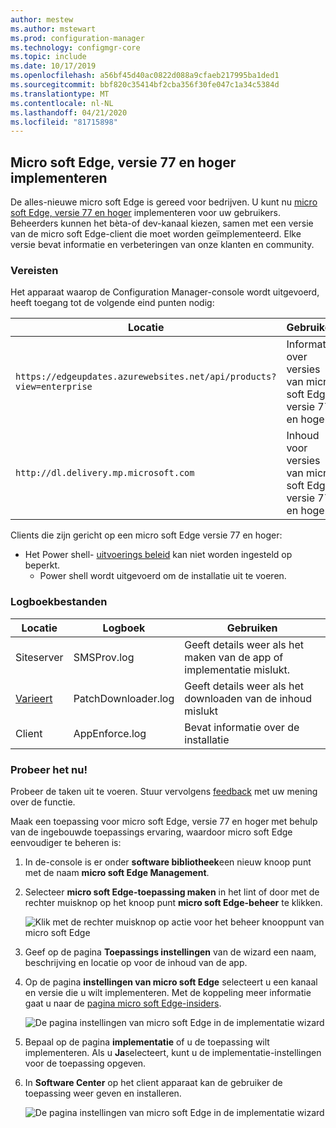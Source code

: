 ```yaml
---
author: mestew
ms.author: mstewart
ms.prod: configuration-manager
ms.technology: configmgr-core
ms.topic: include
ms.date: 10/17/2019
ms.openlocfilehash: a56bf45d40ac0822d088a9cfaeb217995ba1ded1
ms.sourcegitcommit: bbf820c35414bf2cba356f30fe047c1a34c5384d
ms.translationtype: MT
ms.contentlocale: nl-NL
ms.lasthandoff: 04/21/2020
ms.locfileid: "81715898"
---
```

## <a name="deploy-microsoft-edge-version-77-and-later"></a><a name="bkmk_Microsoft_Edge"></a>Micro soft Edge, versie 77 en hoger implementeren
<!--4561024-->
De alles-nieuwe micro soft Edge is gereed voor bedrijven. U kunt nu [micro soft Edge, versie 77 en hoger](https://docs.microsoft.com/deployedge/) implementeren voor uw gebruikers. Beheerders kunnen het bèta-of dev-kanaal kiezen, samen met een versie van de micro soft Edge-client die moet worden geïmplementeerd. Elke versie bevat informatie en verbeteringen van onze klanten en community.

### <a name="prerequisites"></a>Vereisten

Het apparaat waarop de Configuration Manager-console wordt uitgevoerd, heeft toegang tot de volgende eind punten nodig:

|Locatie|Gebruiken|
|---|---|
|`https://edgeupdates.azurewebsites.net/api/products?view=enterprise`|Informatie over versies van micro soft Edge versie 77 en hoger|
|`http://dl.delivery.mp.microsoft.com`|Inhoud voor versies van micro soft Edge, versie 77 en hoger|

Clients die zijn gericht op een micro soft Edge versie 77 en hoger:

- Het Power shell- [uitvoerings beleid](https://docs.microsoft.com/powershell/module/microsoft.powershell.core/about/about_execution_policies) kan niet worden ingesteld op beperkt.
  - Power shell wordt uitgevoerd om de installatie uit te voeren.


### <a name="log-files"></a>Logboekbestanden

|Locatie|Logboek|Gebruiken|
|---|---|---|
| Siteserver|SMSProv.log|Geeft details weer als het maken van de app of implementatie mislukt.|
| [Varieert](../../../../plan-design/hierarchy/log-files.md)|PatchDownloader.log| Geeft details weer als het downloaden van de inhoud mislukt|
| Client|  AppEnforce.log|Bevat informatie over de installatie|

### <a name="try-it-out"></a>Probeer het nu!

Probeer de taken uit te voeren. Stuur vervolgens [feedback](../../../../understand/find-help.md#product-feedback) met uw mening over de functie.

Maak een toepassing voor micro soft Edge, versie 77 en hoger met behulp van de ingebouwde toepassings ervaring, waardoor micro soft Edge eenvoudiger te beheren is:

1. In de-console is er onder **software bibliotheek**een nieuw knoop punt met de naam **micro soft Edge Management**.
1. Selecteer **micro soft Edge-toepassing maken** in het lint of door met de rechter muisknop op het knoop punt **micro soft Edge-beheer** te klikken.

   ![Klik met de rechter muisknop op actie voor het beheer knooppunt van micro soft Edge](../../media/4561024-create-microsoft-edge-application.png)

1. Geef op de pagina **Toepassings instellingen** van de wizard een naam, beschrijving en locatie op voor de inhoud van de app.
1. Op de pagina **instellingen van micro soft Edge** selecteert u een kanaal en versie die u wilt implementeren. Met de koppeling meer informatie gaat u naar de [pagina micro soft Edge-insiders](https://www.microsoftedgeinsider.com/).

   ![De pagina instellingen van micro soft Edge in de implementatie wizard](../../media/4561024-edge-settings-wizard.png)

1. Bepaal op de pagina **implementatie** of u de toepassing wilt implementeren. Als u **Ja**selecteert, kunt u de implementatie-instellingen voor de toepassing opgeven.
1. In **Software Center** op het client apparaat kan de gebruiker de toepassing weer geven en installeren.

   ![De pagina instellingen van micro soft Edge in de implementatie wizard](../../media/4561024-software-center-install-edge.png)
